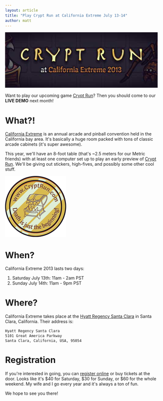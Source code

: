 ```yaml
---
layout: article
title: "Play Crypt Run at California Extreme July 13-14"
author: matt
---
```

<div class="full-frame">
	<img alt="Crypt Run at California Extreme" src="/media/images/posts/cryptRun/cae.jpg" width="500" height="182">
</div>

Want to play our upcoming game [Crypt Run][1]? Then you should come to our <strong>LIVE DEMO</strong> next month!

# What?!

[California Extreme][2] is an annual arcade and pinball convention held in the California bay area. It's basically a huge room packed with tons of classic arcade cabinets (it's super awesome).

This year, we'll have an 8-foot table (that's ~2.5 meters for our Metric friends) with at least one computer set up to play an early preview of [Crypt Run][1]. We'll be giving out stickers, high-fives, and possibly some other cool stuff.

<img alt="Crypt Run stickers" class="after" src="/media/images/posts/cryptRun/sticker3.png">

# When?

California Extreme 2013 lasts two days:

1. Saturday July 13th: 11am - 2am PST
2. Sunday July 14th: 11am - 9pm PST

# Where?

California Extreme takes place at the [Hyatt Regency Santa Clara][3] in Santa Clara, California. Their address is:

	Hyatt Regency Santa Clara
	5101 Great America Parkway
	Santa Clara, California, USA, 95054

# Registration

If you're interested in going, you can [register online][4] or buy tickets at the door. Looks like it's $40 for Saturday, $30 for Sunday, or $60 for the whole weekend. My wife and I go every year and it's always a ton of fun.

We hope to see you there!

[1]: http://www.cryptrun.com/
[2]: http://www.caextreme.org/
[3]: http://santaclara.hyatt.com/
[4]: http://www.caextreme.org/ticket_information
